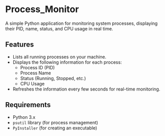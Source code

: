 # Process_Monitor
A simple Python application for monitoring system processes, displaying their PID, name, status, and CPU usage in real time.   

## Features  

- Lists all running processes on your machine.  
- Displays the following information for each process:  
  - Process ID (PID)  
  - Process Name  
  - Status (Running, Stopped, etc.)  
  - CPU Usage  
- Refreshes the information every few seconds for real-time monitoring.  

## Requirements  

- Python 3.x  
- `psutil` library (for process management)  
- `PyInstaller` (for creating an executable)  

